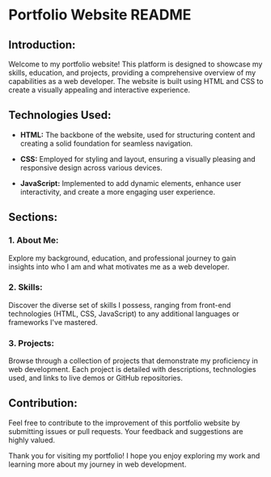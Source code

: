 # Portfolio Website README

## Introduction:

Welcome to my portfolio website! This platform is designed to showcase my skills, education, and projects, providing a comprehensive overview of my capabilities as a web developer. The website is built using HTML and CSS to create a visually appealing and interactive experience.

## Technologies Used:

- **HTML:** The backbone of the website, used for structuring content and creating a solid foundation for seamless navigation.

- **CSS:** Employed for styling and layout, ensuring a visually pleasing and responsive design across various devices.

- **JavaScript:** Implemented to add dynamic elements, enhance user interactivity, and create a more engaging user experience.

## Sections:

### 1. About Me:

Explore my background, education, and professional journey to gain insights into who I am and what motivates me as a web developer.

### 2. Skills:

Discover the diverse set of skills I possess, ranging from front-end technologies (HTML, CSS, JavaScript) to any additional languages or frameworks I've mastered.

### 3. Projects:

Browse through a collection of projects that demonstrate my proficiency in web development. Each project is detailed with descriptions, technologies used, and links to live demos or GitHub repositories.

## Contribution:

Feel free to contribute to the improvement of this portfolio website by submitting issues or pull requests. Your feedback and suggestions are highly valued.

Thank you for visiting my portfolio! I hope you enjoy exploring my work and learning more about my journey in web development.